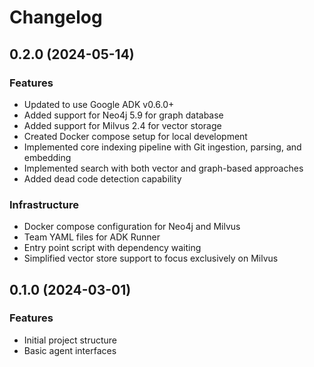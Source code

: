 # Changelog

## 0.2.0 (2024-05-14)

### Features
- Updated to use Google ADK v0.6.0+
- Added support for Neo4j 5.9 for graph database
- Added support for Milvus 2.4 for vector storage
- Created Docker compose setup for local development
- Implemented core indexing pipeline with Git ingestion, parsing, and embedding
- Implemented search with both vector and graph-based approaches
- Added dead code detection capability

### Infrastructure
- Docker compose configuration for Neo4j and Milvus
- Team YAML files for ADK Runner
- Entry point script with dependency waiting
- Simplified vector store support to focus exclusively on Milvus

## 0.1.0 (2024-03-01)

### Features
- Initial project structure
- Basic agent interfaces